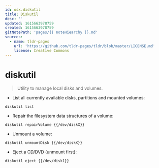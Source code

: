 ```yaml
---
id: osx.diskutil
title: Diskutil
desc: ''
updated: 1615663978759
created: 1615663978759
gitNotePath: 'pages/{{ noteHiearchy }}.md'
sources:
  - name: tldr-pages
    url: 'https://github.com/tldr-pages/tldr/blob/master/LICENSE.md'
    license: Creative Commons
---
```

# diskutil

> Utility to manage local disks and volumes.

- List all currently available disks, partitions and mounted volumes:

`diskutil list`

- Repair the filesystem data structures of a volume:

`diskutil repairVolume {{/dev/diskX}}`

- Unmount a volume:

`diskutil unmountDisk {{/dev/diskX}}`

- Eject a CD/DVD (unmount first):

`diskutil eject {{/dev/disk1}}`


